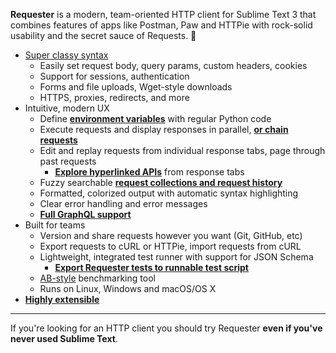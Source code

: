 __Requester__ is a modern, team-oriented HTTP client for Sublime Text 3 that combines features of apps like Postman, Paw and HTTPie with rock-solid usability and the secret sauce of Requests. 🌟

- [Super classy syntax](http://docs.python-requests.org/en/master/user/quickstart/)
  + Easily set request body, query params, custom headers, cookies
  + Support for sessions, authentication
  + Forms and file uploads, Wget-style downloads
  + HTTPS, proxies, redirects, and more
- Intuitive, modern UX
  + Define [__environment variables__](https://kylebebak.github.io/Requester/#environment-variables) with regular Python code
  + Execute requests and display responses in parallel, [__or chain requests__](https://kylebebak.github.io/Requester/#chaining-by-reference)
  + Edit and replay requests from individual response tabs, page through past requests
    * [__Explore hyperlinked APIs__](https://kylebebak.github.io/Requester/#explore-hyperlinked-apis-hateoas) from response tabs
  + Fuzzy searchable [__request collections and request history__](https://kylebebak.github.io/Requester/#navigation-and-history)
  + Formatted, colorized output with automatic syntax highlighting
  + Clear error handling and error messages
  + [__Full GraphQL support__](https://kylebebak.github.io/Requester/#graphql)
- Built for teams
  + Version and share requests however you want (Git, GitHub, etc)
  + Export requests to cURL or HTTPie, import requests from cURL
  + Lightweight, integrated test runner with support for JSON Schema
    * [__Export Requester tests to runnable test script__](https://kylebebak.github.io/Requester/#export-tests-to-runnable-script)
  + [AB-style](https://httpd.apache.org/docs/2.4/programs/ab.html) benchmarking tool
  + Runs on Linux, Windows and macOS/OS X
- [__Highly extensible__](https://kylebebak.github.io/Requester/#import-any-python-package-in-requester-env)

---

If you're looking for an HTTP client you should try Requester __even if you've never used Sublime Text__.
